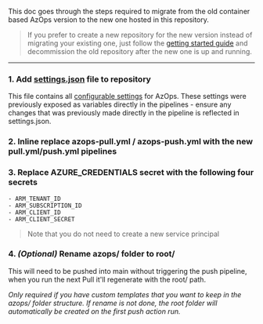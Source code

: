 This doc goes through the steps required to migrate from the old container based AzOps version to the new one hosted in this repository. 

> If you prefer to create a new repository for the new version instead of migrating your existing one, just follow the [getting started guide](https://github.com/azure/azops/wiki/github-actions) and decommission the old repository after the new one is up and running. 

***
### 1. Add [settings.json](https://github.com/Azure/AzOps-Accelerator/blob/main/settings.json) file to repository 
This file contains all [configurable settings](https://github.com/azure/azops/wiki/settings) for AzOps. 
These settings were previously exposed as variables directly in the pipelines - ensure any changes that was previously made directly in the pipeline is reflected in settings.json. 

### 2. Inline replace azops-pull.yml / azops-push.yml with the new pull.yml/push.yml pipelines 

### 3. Replace AZURE_CREDENTIALS secret with the following four secrets
```
- ARM_TENANT_ID
- ARM_SUBSCRIPTION_ID
- ARM_CLIENT_ID
- ARM_CLIENT_SECRET
```
> Note that you do not need to create a new service principal
### 4. _(Optional)_ Rename azops/ folder to root/
This will need to be pushed into main without triggering the push pipeline, when you run the next Pull it'll regenerate with the root/ path.

_Only required if you have custom templates that you want to keep in the azops/ folder structure. If rename is not done, the root folder will automatically be created on the first push action run._ 
